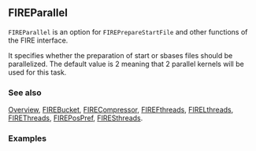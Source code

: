 ## FIREParallel

`FIREParallel` is an option for `FIREPrepareStartFile` and other functions of the FIRE interface.

It specifies whether the preparation of start or sbases files should be parallelized. The default value is 2 meaning that 2 parallel kernels will be used for this task.

### See also

[Overview](Extra/FeynHelpers.md), [FIREBucket](FIREBucket.md), [FIRECompressor](FIRECompressor.md), [FIREFthreads](FIREFthreads.md), [FIRELthreads](FIRELthreads.md), [FIREThreads](FIREThreads.md), [FIREPosPref](FIREPosPref.md), [FIRESthreads](FIRESthreads.md).

### Examples